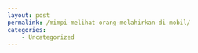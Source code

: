 ```yaml
---
layout: post
permalink: /mimpi-melihat-orang-melahirkan-di-mobil/
categories:
    - Uncategorized
---
```


